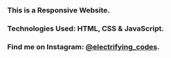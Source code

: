### This is a Responsive Website.

### Technologies Used: HTML, CSS & JavaScript.

### Find me on Instagram: [@electrifying_codes][Instagram].

[Instagram]: https://www.instagram.com/electrifying_codes/
